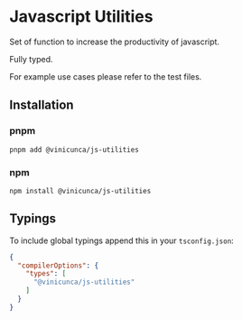 # Javascript Utilities

Set of function to increase the productivity of javascript. 

Fully typed.

For example use cases please refer to the test files.

## Installation

### pnpm

`pnpm add @vinicunca/js-utilities`

### npm

`npm install @vinicunca/js-utilities`

## Typings

To include global typings append this in your `tsconfig.json`:

```json
{
  "compilerOptions": {
    "types": [
      "@vinicunca/js-utilities"
    ]
  }
}
```